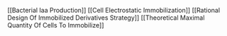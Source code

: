 [[Bacterial Iaa Production]]
[[Cell Electrostatic Immobilization]]
[[Rational Design Of Immobilized Derivatives Strategy]]
[[Theoretical Maximal Quantity Of Cells To Immobilize]]
